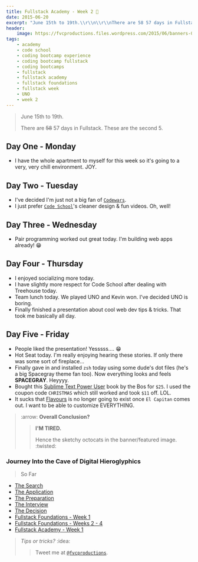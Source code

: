 ```yaml
---
title: Fullstack Academy - Week 2 👬
date: 2015-06-20
excerpt: "June 15th to 19th.\\r\\n\\r\\nThere are 58 57 days in Fullstack. These are the second 5."
header:
    image: https://fvcproductions.files.wordpress.com/2015/06/banners-001.jpg
tags:
    - academy
    - code school
    - coding bootcamp experience
    - coding bootcamp fullstack
    - coding bootcamps
    - fullstack
    - fullstack academy
    - fullstack foundations
    - fullstack week
    - UNO
    - week 2
---
```


> June 15th to 19th.
>
> There are ~~58~~ 57 days in Fullstack. These are the second 5.

Day One - Monday
----------------

-   I have the whole apartment to myself for this week so it's going to
    a very, very chill environment. JOY.

Day Two - Tuesday
-----------------

-   I've decided I'm just not a big fan of
    [`Codewars`](https://codewars.com "Codewars").
-   I just prefer [`Code School`](https://codeschool.com "Code School")'s
    cleaner design & fun videos. Oh, well!

Day Three - Wednesday
---------------------

-   Pair programming worked out great today. I'm building web apps
    already! 😁

Day Four - Thursday
-------------------

-   I enjoyed socializing more today.
-   I have slightly more respect for Code School after dealing with
    Treehouse today.
-   Team lunch today. We played UNO and Kevin won. I've decided UNO is
    boring.
-   Finally finished a presentation about cool web dev tips & tricks.
    That took me basically all day.

Day Five - Friday
-----------------

-   People liked the presentation! Yesssss…. :grin:
-   Hot Seat today. I'm really enjoying hearing these stories. If only
    there was some sort of fireplace…
-   Finally gave in and installed `zsh` today using some dude's dot
    files (he's a big Spacegray theme fan too). Now everything looks and
    feels **SPACEGRAY**. Heyyyy.
-   Bought this [Sublime Text Power
    User](https://sublimetextbook.com/ "ST3 Power User") book by the Bos
    for `$25`. I used the coupon code `CHRISTMAS` which still worked and
    took `$11` off. LOL.
-   It sucks that [Flavours](https://flavours.interacto.net/ "Flavours")
    is no longer going to exist once `El Capitan` comes out. I want to
    be able to customize EVERYTHING.

> :arrow: **Overall Conclusion?**
>
> > **I'M TIRED.**
> >
> > Hence the sketchy octocats in the banner/featured image. :twisted:

### Journey Into the Cave of Digital Hieroglyphics

> So Far

- [The
    Search](https://fvcproductions.com/2014/12/27/a-short-operation-tips-tricks-4-coding-bootcamps/ "The Search")
- [The
    Application](https://fvcproductions.com/2014/12/23/week-20/ "The Application")
- [The
    Preparation](https://fvcproductions.com/2015/01/05/prepare-for-coding-bootcamps/ "The Preparation")
- [The
    Interview](https://fvcproductions.com/2014/12/28/interview-fullstack-academy/ "The Interview")
- [The
    Decision](https://fvcproductions.com/2015/04/13/what-to-do-week-negative-8/ "The Decision")
- [Fullstack Foundations - Week
    1](https://fvcproductions.com/2015/05/17/fullstack-foundations-week-1/ "Fullstack Foundations - Week 1")
- [Fullstack Foundations - Weeks 2 -
    4](https://fvcproductions.com/2015/06/04/fullstack-foundations-goldman-sachs/ "Fullstack Foundations - Weeks 2 to 4")
- [Fullstack Academy - Week
    1](https://fvcproductions.com/2015/06/13/first-week-at-fullstack-academy/ "Fullstack Academy - Week 1")

> *Tips or tricks?* :idea:
>
> > Tweet me at [`@fvcproductions`](https://twitter.com/fvcproductions).
